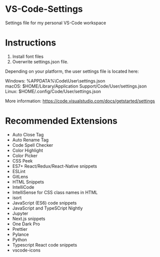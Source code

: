 # VS-Code-Settings

Settings file for my personal VS-Code workspace

# Instructions

1. Install font files <br />
2. Overwrite settings.json file.

Depending on your platform, the user settings file is located here:

Windows: %APPDATA%\Code\User\settings.json <br />
macOS: $HOME/Library/Application Support/Code/User/settings.json <br />
Linux: $HOME/.config/Code/User/settings.json

More information: https://code.visualstudio.com/docs/getstarted/settings

# Recommended Extensions

- Auto Close Tag
- Auto Rename Tag
- Code Spell Checker
- Color Highlight
- Color Picker
- CSS Peek
- ES7+ React/Redux/React-Native snippets
- ESLint
- GitLens
- HTML Snippets
- IntelliCode
- IntelliSense for CSS class names in HTML
- isort
- JavaScript (ES6) code snippets
- JavaScript and TypeSCript Nightly
- Jupyter
- Next.js snippets
- One Dark Pro
- Prettier
- Pylance
- Python
- Typescript React code snippets
- vscode-icons
